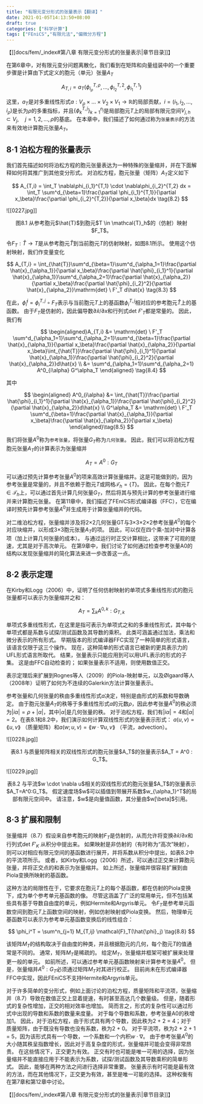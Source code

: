 ```yaml
---
title: "有限元变分形式的张量表示【翻译】"
date: 2021-01-05T14:13:50+08:00
draft: true
categories: ["科学计算"]
tags: ["FEniCS","有限元法","偏微分方程"]
---
```



【[[docs/fem/_index#第八章 有限元变分形式的张量表示|章节目录]]】

在第6章中，对有限元变分问题离散化，我们看到在矩阵和向量组装中的一个重要步骤是计算由下式定义的胞元（单元）张量$A_T$

$$
A_{T,i} = a_T(\phi_{i_\rho}^{T,\rho}, \dots , \phi_{i_2}^{T,2}, \phi_{i_1}^{T,1}) \tag{8.1}
$$

这里，$a_T$是对多重线性形式$a:V_\rho\times\dots\times V_2\times V_1 \to \mathbb{R}$的局部贡献，$i=(i_1,i_2,\dots,i_\rho)$是长为$\rho$的多重指标，并且$\{\phi_k^{T,j}\}^{n_j}_{k=1}$是局部胞元$T$上的局部有限元空间$V_{j,h} \subset V_j,\quad j = 1, 2, \dots, \rho$的基底。  在本章中，我们描述了如何通过称为`张量表示`的方法来有效地计算胞元张量$A_T$。

<!--more-->

## 8·1 泊松方程的张量表示

我们首先描述如何将泊松方程的胞元张量表达为一种特殊的张量缩并，并在下面解释如何将其推广到其他变分形式。  对泊松方程，胞元张量（矩阵）$A_T$定义如下

$$
A_{T,i} = \int_T \nabla\phi_{i_1}^{T,1} \cdot \nabla\phi_{i_2}^{T,2} dx = \int_T \sum^d_{\beta=1}\frac{\partial \phi_{i_1}^{T,1}}{\partial x_\beta}\frac{\partial \phi_{i_2}^{T,2}}{\partial x_\beta}dx \tag{8.2}
$$

![[0227.jpg]]

<center>图8.1 从参考胞元$\hat{T}$到胞元$T \in \mathcal{T}_h$的（仿射）映射$F_T$。</center>

令$F_T:\hat{T}\to T$是从参考胞元$\hat{T}$到当前胞元$T$的仿射映射，如图8.1所示。  使用这个仿射映射，我们作变量变化

$$
A_{T,i} = \int_{\hat{T}}\sum^d_{\beta=1}\sum^d_{\alpha_1=1}\frac{\partial \hat{x}_{\alpha_1}}{\partial x_\beta}\frac{\partial \hat{\phi}_{i_1}^1}{\partial \hat{x}_{\alpha_1}}\sum^d_{\alpha_2=1}\frac{\partial \hat{x}_{\alpha_2}}{\partial x_\beta}\frac{\partial \hat{\phi}_{i_2}^2}{\partial \hat{x}_{\alpha_2}}\mathrm{det} \ F'_T d\hat{x} \tag{8.3}
$$

在此，$\hat{\phi}_i^j = \phi_i^{T,j} \circ F_T$表示与当前胞元$T$上的基函数$\phi_i^{T,j}$相对应的参考胞元$\hat{T}$上的基函数。  由于$F_T$是仿射的，因此偏导数$\partial \hat{x}/\partial x$和行列式$\mathrm{det} \ F'_T$都是常量的。 因此，我们有

$$
\begin{aligned}A_{T,i} &= \mathrm{det} \ F'_T \sum^d_{\alpha_1=1}\sum^d_{\alpha_2=1}\sum^d_{\beta=1}\frac{\partial \hat{x}_{\alpha_1}}{\partial x_\beta}\frac{\partial \hat{x}_{\alpha_2}}{\partial x_\beta}\int_{\hat{T}}\frac{\partial \hat{\phi}_{i_1}^1}{\partial \hat{x}_{\alpha_1}}\frac{\partial \hat{\phi}_{i_2}^2}{\partial \hat{x}_{\alpha_2}}d\hat{x} \\ &= \sum^d_{\alpha_1=1}\sum^d_{\alpha_2=1} A^0_{i\alpha} G^\alpha_T \end{aligned} \tag{8.4}
$$

其中

$$
\begin{aligned} A^0_{i\alpha} &= \int_{\hat{T}}\frac{\partial \hat{\phi}_{i_1}^1}{\partial \hat{x}_{\alpha_1}}\frac{\partial \hat{\phi}_{i_2}^2}{\partial \hat{x}_{\alpha_2}}d\hat{x} \\  G^\alpha_T &= \mathrm{det} \ F'_T \sum^d_{\beta=1}\frac{\partial \hat{x}_{\alpha_1}}{\partial x_\beta}\frac{\partial \hat{x}_{\alpha_2}}{\partial x_\beta}  \end{aligned}\tag{8.5}
$$

我们将张量$A^0$称为`参考张量`，将张量$G_T$称为`几何张量`。  因此，我们可以将泊松方程胞元张量$A_T$的计算表示为张量缩并

$$
A_T = A^0 : G_T \tag{8.6}
$$

可以通过预先计算参考张量$A^0$的项来高效计算张量缩并。这是可能做到的，因为参考张量是常量的，并且不依赖于胞元$T$或网格$\mathcal{T}_h = \{T\}$。  因此，在每个胞元$T\in \mathcal{T}_h$上，可以通过首先计算几何张量$G_T$，然后将其与预先计算的参考张量进行缩并来计算胞元张量。  在第11章中，我们描述了FEniCS形式编译器（FFC），它在编译时预先计算参考张量$A^0$并生成用于计算张量缩并的代码。  

对二维泊松方程，张量缩并涉及将2×2几何张量GT与3×3×2×2参考张量$A^0$的每个对应块缩并，以形成3×3胞元张量$A_T$的项。  因此，可以仅在四个乘-加对中计算各项（加上计算几何张量的成本）。  与通过运行时正交计算相比，这带来了可观的提速，尤其是对于高次单元。  在第9章中，我们讨论了如何通过检查参考张量A0的结构以发现张量缩并的简化算法来进一步改善这一点。

## 8·2 表示定理

在Kirby和Logg（2006）中，证明了任何仿射映射的单项式多重线性形式的胞元张量都可以表示为张量缩并之和：

$$
A_T = \sum_k A^{0,k} : G_{T,k} \tag{8.7}
$$

单项式多重线性形式，在这里是指可表示为单项式之和的多重线性形式，其中每个单项式都是系数与试探/测试函数及其导数的乘积。  此类可涵盖通过加法，乘法和微分表示的所有形式。  早期版本的形式编译器FFC实现了一种简单的形式语言，该语言仅限于这三个操作。  现在，这种简单的形式语言已被新的更具表示力的UFL形式语言所取代。  结果，张量表示只能应用到可以用UFL表示的形式的子集。  这是由FFC自动检查的； 如果张量表示不适用，则使用数值正交。

表示定理后来扩展到Rognes等人（2009）的Piola-映射单元，以及Ølgaard等人（2008年）证明了如何为不连续的Galerkin方法计算张量表示。

参考张量和几何张量的秩由多重线性形式$a$决定，特别是由形式的系数和导数确定。  由于胞元张量$A_T$的秩等于多重线性形式$a$的元数$\rho$，因此参考张量$A^0$的秩必须为$|i\alpha| = \rho + |\alpha|$，其中$|\alpha|$是几何张量的秩。  对于泊松方程，我们有$|i\alpha|=4$和$|\alpha|=2$。在表8.1和8.2中，我们演示如何计算双线性形式的张量表示形式： $a(u, v) =\lang u, v \rang$ （质量矩阵）和$a(w; u, v) =\lang w \cdot \nabla u, v \rang$ （平流，advection）。

![[0228.jpg]]

<center>表8.1 与质量矩阵相关的双线性形式的胞元张量$A_T$的张量表示$A_T = A^0 : G_T$。</center>

![[0229.jpg]]

<center>表8.2 与平流$w \cdot \nabla u$相关的双线性形式的胞元张量$A_T$的张量表示$A_T=A^0:G_T$。  假定速度场$w$可以插值到带展开系数$w_{\alpha_1}^T$的局部有限元空间中。 请注意，$w$是向量值函数，其分量由$w[\beta]$引用。 </center>


## 8·3 扩展和限制

张量缩并（8.7）假设来自参考胞元的映射$F_T$是仿射的，从而允许将变换$\partial \hat{x}/\partial x$和行列式$\mathrm{det} \ F'_K$ 从积分中提出来。  如果映射是非仿射的（有时称为“高次”映射），则可以对相应有限元空间的基函数进行展开，并将系数从积分中提出，如表8.2中的平流项所示。  或者，如Kirby和Logg（2006）所述，可以通过正交来计算胞元张量，并将正交点的和表示为张量缩并。  如上所述，张量缩并很容易扩展到由Piola变换所映射的基函数。

这种方法的局限性在于，它要求在胞元$T$上的每个基函数，都在仿射的Piola变换下，成为单个参考单元基函数的像。  尽管这涵盖了广泛的常用单元，但不包括某些具有基于导数自由度的单元，例如Hermite和Argyris单元。  令$F_T$是参考单元函数空间到胞元$T$上函数空间的映射，例如仿射映射或Piola变换。  然后，物理单元基函数可以表示为参考单元基函数变换后的线性组合：

$$
\phi_i^T = \sum^n_{j=1} M_{T,ij} \mathcal{F}_T(\hat{\phi}_j) \tag{8.8}
$$

该矩阵$M_T$的结构取决于自由度的种类，并且根据胞元的几何，每个胞元$T$的值通常是不同的。  通常，矩阵$M_T$是稀疏的。 给定$M_T$，张量缩并框架可被扩展来处理更一般的单元。  如前所述，可以通过参考单元基函数映射来计算参考张量$A^0$。  但是，张量缩并$A^0 : G_T$必须通过矩阵$M_T$对其进行校正。 目前尚未在形式编译器FFC中实现，因此FEniCS不支持Hermite和Argyris单元。

对于许多简单的变分形式，例如上面讨论的泊松方程，质量矩阵和平流项，张量缩并（8.7）导致在数值正交上显着提速，有时甚至高达几个数量级。  但是，随着形式的复杂性增加，正交的相对效率也增加。  简而言之，形式的复杂性可以通过形式中出现的导数和系数的数量来度量。  对于每个导数和系数，参考张量A0的秩增加1。  因此，对于泊松方程，由于形式具有两个导数，因此秩为2 + 2 = 4；对于质量矩阵，由于既没有导数也没有系数，秩为2 + 0。  对于平流项，秩为2 + 2 + 1 = 5，因为该形式具有一个导数，一个系数和一个内积$w\cdot\nabla$。  由于参考张量$A^0$的大小随其秩呈指数增长，因此对于高复杂度的形式，张量缩并可能会变得非常昂贵。  在这些情况下，正交更为有效。  正交有时也可能是唯一可用的选择，因为张量缩并不能直接应用于不能表示为系数，试探/测试函数及其导数乘积的简单形式。  因此，能够在两种方法之间进行选择非常重要。 张量表示有时可能是最有效的方法，而在其他情况下，正交更为有效，甚至是唯一可能的选择。  这种权衡有在第7章和第12章中讨论。

【[[docs/fem/_index#第八章 有限元变分形式的张量表示|章节目录]]】
